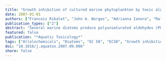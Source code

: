 ```yaml
---
title: "Growth inhibition of cultured marine phytoplankton by toxic algal-derived polyunsaturated aldehydes"
date: 2007-01-01
authors: ["Francois Ribalet", "John A. Berges", "Adrianna Ianora", "Raffaella Casotti"]
publication_types: ["2"]
abstract: "Several marine diatoms produce polyunsaturated aldehydes (PUAs) that have been shown to be toxic to a wide variety of model organisms, from bacteria to invertebrates. However, very little information is available on their effect on phytoplankton. Here, we expand previous studies to six species of marine phytoplankton, belonging to different taxonomic groups that are well represented in marine plankton. The effect of three PUAs, 2E,4E-decadienal, 2E,4E-octadienal and 2E,4E-heptadienal, was assessed on growth, cell membrane permeability, flow cytometric properties and morphology. A concentration-dependent reduction in the growth rate was observed for all cultures exposed to PUAs with longer-chained aldehydes having stronger effects on growth than shorter-chained aldehydes. Clear differences were observed among the different species. The prymnesiophyte Isochrysis galbana was the most sensitive species to PUA exposure with a lower threshold for an observed effect triggered by mean concentrations of 0.10 $μ$mol L-1for 2E,4E-decadienal, 1.86 $μ$mol L-1for 2E,4E-octadienal and 3.06 $μ$mol L-1for 2E,4E-heptadienal, and a 50% growth inhibition (EC50) with respect to the control at 0.99, 2.25 and 5.90 $μ$mol L-1for the three PUAs, respectively. Alternatively, the chlorophyte Tetraselmis suecica and the diatom Skeletonema marinoi (formerly S. costatum) were the most resistant species with 50% growth inhibition occurring at concentrations at least two to three times higher than I. galbana. In all species, the three PUAs caused changes in flow cytometric measures of cell size and cell granulosity and increased membrane permeability, assessed using the viability stain SYTOX Green. For example, after 48 h 51.6 ± 2.6% of I. galbana cells and 15.0 ± 1.8% of S. marinoi cells were not viable. Chromatin fragmentation was observed in the dinoflagellate Amphidinium carterae while clear DNA degradation was observed in the chlorophyte Dunaliella tertiolecta. Concentrations used are in a significant range for affecting growth and performance of phytoplankton living in close vicinity of PUA-producing algae. Thus, PUAs may act as allelochemicals by mediating interactions among planktonic organisms."
featured: false
publication: "*Aquatic Toxicology*"
tags: ["Allelochemicals", "Diatoms", "EC 50", "EC50", "Growth inhibition", "Toxicity", "Viability"]
doi: "10.1016/j.aquatox.2007.09.006"
share: false
---
```


